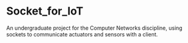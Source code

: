 # Socket_for_IoT
An undergraduate project for the Computer Networks discipline, using sockets to communicate actuators and sensors with a client.

